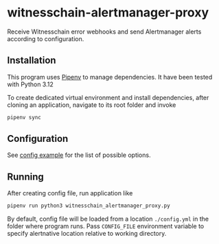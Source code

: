 witnesschain-alertmanager-proxy
===============================

Receive Witnesschain error webhooks and send Alertmanager alerts according to configuration.

Installation
------------
This program uses [Pipenv](https://pipenv.pypa.io/en/latest/) to manage
dependencies. It have been tested with Python 3.12

To create dedicated virtual environment and install dependencies, after
cloning an application, navigate to its root folder and invoke

```bash
pipenv sync
```

Configuration
-------------

See [config example](./config.yml.example) for the list of possible options.

Running
--------


After creating config file, run application like

```bash
pipenv run python3 witnesschain_alertmanager_proxy.py
```

By default, config file will be loaded from a location `./config.yml` in
the folder where program runs. Pass `CONFIG_FILE` environment variable to
specify alertnative location relative to working directory.
